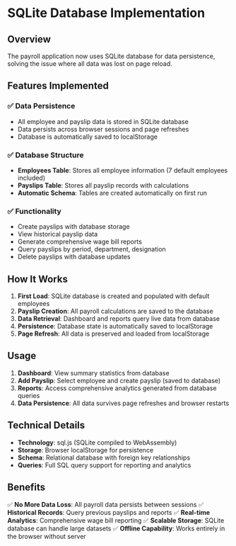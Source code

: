 # SQLite Database Implementation

## Overview
The payroll application now uses SQLite database for data persistence, solving the issue where all data was lost on page reload.

## Features Implemented

### ✅ Data Persistence
- All employee and payslip data is stored in SQLite database
- Data persists across browser sessions and page refreshes
- Database is automatically saved to localStorage

### ✅ Database Structure
- **Employees Table**: Stores all employee information (7 default employees included)
- **Payslips Table**: Stores all payslip records with calculations
- **Automatic Schema**: Tables are created automatically on first run

### ✅ Functionality
- Create payslips with database storage
- View historical payslip data
- Generate comprehensive wage bill reports
- Query payslips by period, department, designation
- Delete payslips with database updates

## How It Works

1. **First Load**: SQLite database is created and populated with default employees
2. **Payslip Creation**: All payroll calculations are saved to the database
3. **Data Retrieval**: Dashboard and reports query live data from database
4. **Persistence**: Database state is automatically saved to localStorage
5. **Page Refresh**: All data is preserved and loaded from localStorage

## Usage

1. **Dashboard**: View summary statistics from database
2. **Add Payslip**: Select employee and create payslip (saved to database)
3. **Reports**: Access comprehensive analytics generated from database queries
4. **Data Persistence**: All data survives page refreshes and browser restarts

## Technical Details

- **Technology**: sql.js (SQLite compiled to WebAssembly)
- **Storage**: Browser localStorage for persistence
- **Schema**: Relational database with foreign key relationships
- **Queries**: Full SQL query support for reporting and analytics

## Benefits

✅ **No More Data Loss**: All payroll data persists between sessions
✅ **Historical Records**: Query previous payslips and reports
✅ **Real-time Analytics**: Comprehensive wage bill reporting
✅ **Scalable Storage**: SQLite database can handle large datasets
✅ **Offline Capability**: Works entirely in the browser without server